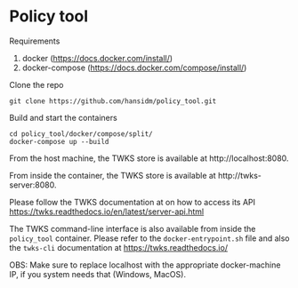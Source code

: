 # Policy tool

Requirements
1. docker (https://docs.docker.com/install/)
2. docker-compose (https://docs.docker.com/compose/install/)

Clone the repo
```
git clone https://github.com/hansidm/policy_tool.git
```

Build and start the containers
```
cd policy_tool/docker/compose/split/
docker-compose up --build
```

From the host machine, the TWKS store is available at http://localhost:8080.

From inside the container, the TWKS store is available at http://twks-server:8080.

Please follow the TWKS documentation at  on how to access its API https://twks.readthedocs.io/en/latest/server-api.html

The TWKS command-line interface is also available from inside the `policy_tool` container. Please refer to the `docker-entrypoint.sh` file and also the `twks-cli` documentation at https://twks.readthedocs.io/

OBS: Make sure to replace localhost with the appropriate docker-machine IP, if you system needs that (Windows, MacOS).

